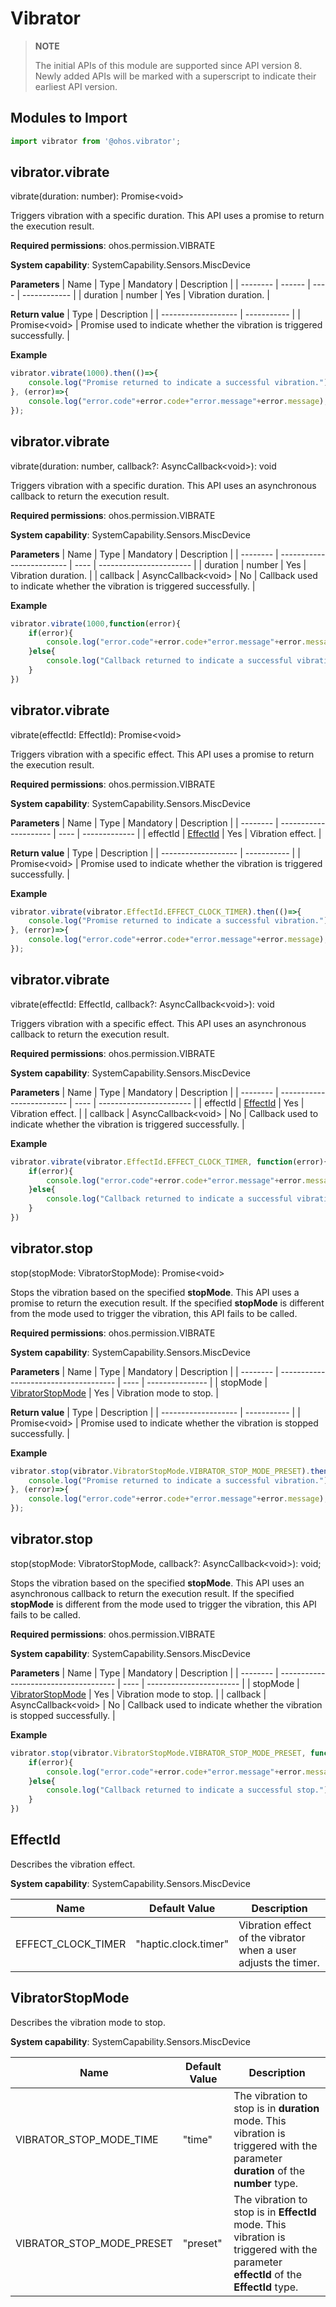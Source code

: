 # Vibrator

> **NOTE**
>
> The initial APIs of this module are supported since API version 8. Newly added APIs will be marked with a superscript to indicate their earliest API version.


## Modules to Import

```js
import vibrator from '@ohos.vibrator';
```


## vibrator.vibrate

vibrate(duration: number): Promise&lt;void&gt;

Triggers vibration with a specific duration. This API uses a promise to return the execution result.

**Required permissions**: ohos.permission.VIBRATE

**System capability**: SystemCapability.Sensors.MiscDevice


**Parameters**
| Name    | Type   | Mandatory | Description         |
| -------- | ------ | ---- | ------------ |
| duration | number | Yes  | Vibration duration. |

**Return value**
| Type                | Description        |
| ------------------- | ----------- |
| Promise&lt;void&gt; | Promise used to indicate whether the vibration is triggered successfully. |


**Example**
  ```js
  vibrator.vibrate(1000).then(()=>{
      console.log("Promise returned to indicate a successful vibration.");
  }, (error)=>{
      console.log("error.code"+error.code+"error.message"+error.message);
  });
  ```


## vibrator.vibrate

vibrate(duration: number, callback?: AsyncCallback&lt;void&gt;): void

Triggers vibration with a specific duration. This API uses an asynchronous callback to return the execution result.

**Required permissions**: ohos.permission.VIBRATE

**System capability**: SystemCapability.Sensors.MiscDevice

**Parameters**
| Name    | Type                      | Mandatory | Description                    |
| -------- | ------------------------- | ---- | ----------------------- |
| duration | number                   | Yes  | Vibration duration.          |
| callback | AsyncCallback&lt;void&gt; | No  | Callback used to indicate whether the vibration is triggered successfully. |

**Example**
  ```js
  vibrator.vibrate(1000,function(error){
      if(error){
          console.log("error.code"+error.code+"error.message"+error.message);
      }else{
          console.log("Callback returned to indicate a successful vibration.");
      }
  })
  ```


## vibrator.vibrate

vibrate(effectId: EffectId): Promise&lt;void&gt;

Triggers vibration with a specific effect. This API uses a promise to return the execution result.

**Required permissions**: ohos.permission.VIBRATE

**System capability**: SystemCapability.Sensors.MiscDevice

**Parameters**
| Name    | Type                  | Mandatory | Description          |
| -------- | --------------------- | ---- | ------------- |
| effectId | [EffectId](#effectid) | Yes  | Vibration effect. |

**Return value**
| Type                | Description        |
| ------------------- | ----------- |
| Promise&lt;void&gt; | Promise used to indicate whether the vibration is triggered successfully. |

**Example**
  ```js
  vibrator.vibrate(vibrator.EffectId.EFFECT_CLOCK_TIMER).then(()=>{
      console.log("Promise returned to indicate a successful vibration.");
  }, (error)=>{
      console.log("error.code"+error.code+"error.message"+error.message);
  });
  ```


## vibrator.vibrate

vibrate(effectId: EffectId, callback?: AsyncCallback&lt;void&gt;): void

Triggers vibration with a specific effect. This API uses an asynchronous callback to return the execution result.

**Required permissions**: ohos.permission.VIBRATE

**System capability**: SystemCapability.Sensors.MiscDevice

**Parameters**
| Name    | Type                      | Mandatory | Description                    |
| -------- | ------------------------- | ---- | ----------------------- |
| effectId | [EffectId](#effectid)    | Yes  | Vibration effect.         |
| callback | AsyncCallback&lt;void&gt; | No  | Callback used to indicate whether the vibration is triggered successfully. |

**Example**
  ```js
  vibrator.vibrate(vibrator.EffectId.EFFECT_CLOCK_TIMER, function(error){
      if(error){
          console.log("error.code"+error.code+"error.message"+error.message);
      }else{
          console.log("Callback returned to indicate a successful vibration.");
      }
  })
  ```


## vibrator.stop

stop(stopMode: VibratorStopMode): Promise&lt;void&gt;

Stops the vibration based on the specified **stopMode**. This API uses a promise to return the execution result. If the specified **stopMode** is different from the mode used to trigger the vibration, this API fails to be called.

**Required permissions**: ohos.permission.VIBRATE

**System capability**: SystemCapability.Sensors.MiscDevice

**Parameters**
| Name     | Type                                  | Mandatory | Description |
| -------- | ------------------------------------- | ---- | --------------- |
| stopMode | [VibratorStopMode](#vibratorstopmode) | Yes  | Vibration mode to stop. |

**Return value**
| Type                | Description |
| ------------------- | ----------- |
| Promise&lt;void&gt; | Promise used to indicate whether the vibration is stopped successfully. |

**Example**
  ```js
  vibrator.stop(vibrator.VibratorStopMode.VIBRATOR_STOP_MODE_PRESET).then(()=>{
      console.log("Promise returned to indicate a successful vibration.");
  }, (error)=>{
      console.log("error.code"+error.code+"error.message"+error.message);
  });
  ```


## vibrator.stop

stop(stopMode: VibratorStopMode, callback?: AsyncCallback&lt;void&gt;): void;

Stops the vibration based on the specified **stopMode**. This API uses an asynchronous callback to return the execution result. If the specified **stopMode** is different from the mode used to trigger the vibration, this API fails to be called.

**Required permissions**: ohos.permission.VIBRATE

**System capability**: SystemCapability.Sensors.MiscDevice

**Parameters**
| Name | Type | Mandatory | Description |
| -------- | ------------------------------------- | ---- | ----------------------- |
| stopMode | [VibratorStopMode](#vibratorstopmode) | Yes | Vibration mode to stop. |
| callback | AsyncCallback&lt;void&gt; | No | Callback used to indicate whether the vibration is stopped successfully. |

**Example**
  ```js
  vibrator.stop(vibrator.VibratorStopMode.VIBRATOR_STOP_MODE_PRESET, function(error){
      if(error){
          console.log("error.code"+error.code+"error.message"+error.message);
      }else{
          console.log("Callback returned to indicate a successful stop.");
      }
  })
  ```


## EffectId

Describes the vibration effect.

**System capability**: SystemCapability.Sensors.MiscDevice

| Name               | Default Value        | Description                                                     |
| ------------------ | -------------------- | --------------------------------------------------------------- |
| EFFECT_CLOCK_TIMER | "haptic.clock.timer" | Vibration effect of the vibrator when a user adjusts the timer. |


## VibratorStopMode

Describes the vibration mode to stop.

**System capability**: SystemCapability.Sensors.MiscDevice

| Name | Default Value | Description |
| ------------------------- | -------- | ---------------------------------------- |
| VIBRATOR_STOP_MODE_TIME  | "time"  | The vibration to stop is in **duration** mode. This vibration is triggered with the parameter **duration** of the **number** type. |
| VIBRATOR_STOP_MODE_PRESET | "preset" | The vibration to stop is in **EffectId** mode. This vibration is triggered with the parameter **effectId** of the **EffectId** type. |
